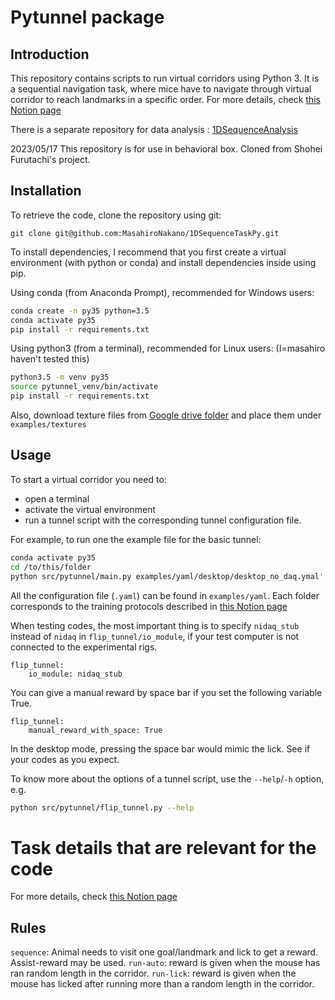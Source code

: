 # Pytunnel package


## Introduction

This repository contains scripts to run virtual corridors using Python 3. It is a sequential navigation task, where mice have to navigate through virtual corridor to reach landmarks in a specific order.
For more details, check [this Notion page](https://polyester-hound-854.notion.site/Training-protocols-74a76e8f2c1f40a1b6cd5f65401adc66?pvs=4)

There is a separate repository for data analysis : [1DSequenceAnalysis](https://github.com/MasahiroNakano/1DSequenceAnalysis)

2023/05/17
This repository is for use in behavioral box.
Cloned from Shohei Furutachi's project.

## Installation

To retrieve the code, clone the repository using git:
```
git clone git@github.com:MasahiroNakano/1DSequenceTaskPy.git
```

To install dependencies, I recommend that you first create a virtual
environment (with python or conda) and install dependencies inside using pip.

Using conda (from Anaconda Prompt), recommended for Windows users:
```bash
conda create -n py35 python=3.5
conda activate py35
pip install -r requirements.txt
```

Using python3 (from a terminal), recommended for Linux users: (I=masahiro haven't tested this)
```bash
python3.5 -m venv py35
source pytunnel_venv/bin/activate
pip install -r requirements.txt
```

Also, download texture files from [Google drive folder](https://drive.google.com/drive/folders/1nvpsYAwxkz1u-hsm_9j8Z8REkyzHmGd6?usp=sharing) and place them under `examples/textures`

## Usage

To start a virtual corridor you need to:
- open a terminal
- activate the virtual environment
- run a tunnel script with the corresponding tunnel configuration file.

For example, to run one the example file for the basic tunnel:
```bash
conda activate py35
cd /to/this/folder
python src/pytunnel/main.py examples/yaml/desktop/desktop_no_daq.ymal'
```

All the configuration file (`.yaml`) can be found in `examples/yaml`. Each folder corresponds to the training protocols described in [this Notion page](https://polyester-hound-854.notion.site/Training-protocols-74a76e8f2c1f40a1b6cd5f65401adc66?pvs=4)

When testing codes, the most important thing is to specify `nidaq_stub` instead of `nidaq` in `flip_tunnel/io_module`, if your test computer is not connected to the experimental rigs.

```
flip_tunnel:
    io_module: nidaq_stub
```

You can give a manual reward by space bar if you set the following variable True.
```
flip_tunnel:
    manual_reward_with_space: True
```
In the desktop mode, pressing the space bar would mimic the lick. See if your codes as you expect.

To know more about the options of a tunnel script, use the `--help`/`-h` option, e.g.
```bash
python src/pytunnel/flip_tunnel.py --help
```

# Task details that are relevant for the code
For more details, check [this Notion page](https://polyester-hound-854.notion.site/Training-protocols-74a76e8f2c1f40a1b6cd5f65401adc66?pvs=4)

## Rules
`sequence`: Animal needs to visit one goal/landmark and lick to get a reward. Assist-reward may be used.
`run-auto`: reward is given when the mouse has ran random length in the corridor.
`run-lick`: reward is given when the mouse has licked after running more than a random length in the corridor.